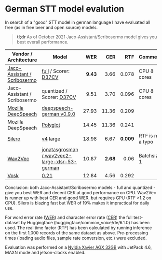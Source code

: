 # German STT model evalution

In search of a "good" STT model in german language I have evaluated all free (as in free beer and open source) models.

> **tl;dr** As of October 2021 Jaco-Assistant/Scribosermo model gives you best overall performance.

|Vendor / Architecture    |Model    |WER      |CER      |RTF      |Comment  |
|---------|---------|---------:|---------:|---------:|---------|
| [Jaco-Assistant / Scribosermo](https://gitlab.com/Jaco-Assistant/Scribosermo)    |[full](https://www.mediafire.com/folder/jh5unptizgzou/d37cv-wer0066) / Scorer: [D37CV](https://www.mediafire.com/file/pzj8prgv2h0c8ue/kenlm_de_all.scorer/file)    |**9.43**         |3.66         | 0.078        | CPU 8 cores         |
| Jaco-Assistant / Scribosermo    |quantized / Scorer: [D37CV](https://www.mediafire.com/file/pzj8prgv2h0c8ue/kenlm_de_all.scorer/file)    |9.51         |3.70         | 0.096        | CPU 8 cores         |
| [Mozilla DeepSpeech](https://github.com/mozilla/DeepSpeech)   | [deepspeech-german v0.9.0](https://github.com/AASHISHAG/deepspeech-german#trained-models)         |27.93         |11.36         |      0.209   | 
| Mozilla DeepSpeech   | [Polyglot](https://drive.google.com/drive/folders/1oO-N-VH_0P89fcRKWEUlVDm-_z18Kbkb?usp=sharing)         |14.45         |11.36         | 0.241        | 
|[Silero](https://github.com/snakers4/silero-models#silero-models)     |[v4](https://models.silero.ai/models/de/de_v4_large.jit) large     | 18.98        | 6.67        | **0.009**         |  RTF is not a typo       |
| [Wav2Vec](https://ai.facebook.com/blog/wav2vec-20-learning-the-structure-of-speech-from-raw-audio/)    |[jonatasgrosman / wav2vec2-large-xlsr-53-german](https://huggingface.co/jonatasgrosman/wav2vec2-large-xlsr-53-german)     | 10.87        |**2.68**         |   0.06      | Batchsize 1         |
|[Vosk](https://alphacephei.com/vosk/)     | [0.21](https://alphacephei.com/vosk/models/vosk-model-de-0.21.zip)     | 12.84        | 4.56        | 0.292        |         |

Conclusion: both Jaco-Assistant/Scribosermo  models - full and quantized - give you best WER and decent CER at good performance on CPU. 
Wav2Vec is runner up with best CER and good WER, but requires GPU (RTF >1.2 on CPU). Silero is blazing fast but WER of 19% makes it impractical for daily use.


For word error rate ([WER](https://huggingface.co/metrics/wer)) and character error rate ([CER](https://huggingface.co/metrics/cer)) the full test-dataset by Huggingface (huggingface/common_voice/de/6.1.0) has been used. 
The real time factor (RTF) has been calculated by running inference on the first 1,000 records of the same dataset as above. Pre-processing times (loading audio files, sample rate conversion, etc.) were excluded.

Evaluation was performed on a [Nvidia Xavier
AGX 32GB](https://developer.nvidia.com/embedded/jetson-agx-xavier-developer-kit) with JetPack 4.6, MAXN mode and jetson-clocks enabled.

